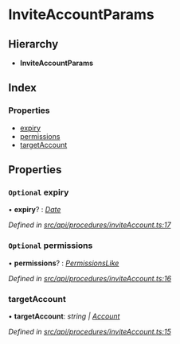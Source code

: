 # InviteAccountParams

## Hierarchy

* **InviteAccountParams**

## Index

### Properties

* [expiry](inviteaccountparams.md#optional-expiry)
* [permissions](inviteaccountparams.md#optional-permissions)
* [targetAccount](inviteaccountparams.md#targetaccount)

## Properties

### `Optional` expiry

• **expiry**? : [_Date_](../enums/transactionargumenttype.md#date)

_Defined in_ [_src/api/procedures/inviteAccount.ts:17_](https://github.com/PolymathNetwork/polymesh-sdk/blob/23062de4/src/api/procedures/inviteAccount.ts#L17)

### `Optional` permissions

• **permissions**? : [_PermissionsLike_](permissionslike.md)

_Defined in_ [_src/api/procedures/inviteAccount.ts:16_](https://github.com/PolymathNetwork/polymesh-sdk/blob/23062de4/src/api/procedures/inviteAccount.ts#L16)

### targetAccount

• **targetAccount**: _string \|_ [_Account_](../classes/account.md)

_Defined in_ [_src/api/procedures/inviteAccount.ts:15_](https://github.com/PolymathNetwork/polymesh-sdk/blob/23062de4/src/api/procedures/inviteAccount.ts#L15)

